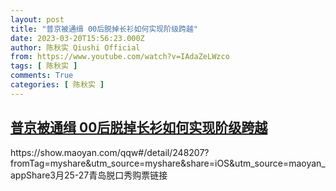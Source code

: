 ```yaml
---
layout: post
title: "普京被通缉 00后脱掉长衫如何实现阶级跨越"
date: 2023-03-20T15:56:23.000Z
author: 陈秋实 Qiushi Official
from: https://www.youtube.com/watch?v=IAdaZeLWzco
tags: [ 陈秋实 ]
comments: True
categories: [ 陈秋实 ]
---
```

<!--1679327783000-->
[普京被通缉 00后脱掉长衫如何实现阶级跨越](https://www.youtube.com/watch?v=IAdaZeLWzco)
------

<div>
https://show.maoyan.com/qqw#/detail/248207?fromTag=myshare&utm_source=myshare&share=iOS&utm_source=maoyan_appShare3月25-27青岛脱口秀购票链接
</div>
